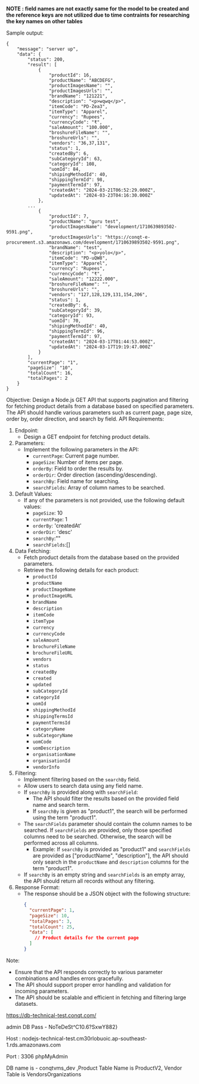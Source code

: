 **NOTE : field names are not exactly same for the model to be created and the reference keys are not utilized due to time contraints for researching the key names on other tables**

Sample output: 
```
{
    "message": "server up",
    "data": {
        "status": 200,
        "result": [
            {
                "productId": 16,
                "productName": "ABCDEFG",
                "productImagesName": "",
                "productImagesUrls": "",
                "brandName": "121221",
                "description": "<p>wqwq</p>",
                "itemCode": "PD-Zea3",
                "itemType": "Apparel",
                "currency": "Rupees",
                "currencyCode": "₹",
                "saleAmount": "100.000",
                "broshureFileName": "",
                "broshureUrls": "",
                "vendors": "36,37,131",
                "status": 1,
                "createdBy": 6,
                "subCategoryId": 63,
                "categoryId": 108,
                "uomId": 84,
                "shipingMethodId": 40,
                "shippingTermId": 98,
                "paymentTermId": 97,
                "createdAt": "2024-03-21T06:52:29.000Z",
                "updatedAt": "2024-03-23T04:16:30.000Z"
            },
        ...
            {
                "productId": 7,
                "productName": "guru test",
                "productImagesName": "development/1710639893502-9591.png",
                "productImagesUrls": "https://conqt-e-procurement.s3.amazonaws.com/development/1710639893502-9591.png",
                "brandName": "test",
                "description": "<p>yolo</p>",
                "itemCode": "PD-uQW8",
                "itemType": "Apparel",
                "currency": "Rupees",
                "currencyCode": "₹",
                "saleAmount": "12222.000",
                "broshureFileName": "",
                "broshureUrls": "",
                "vendors": "127,128,129,131,154,206",
                "status": 1,
                "createdBy": 6,
                "subCategoryId": 39,
                "categoryId": 93,
                "uomId": 70,
                "shipingMethodId": 40,
                "shippingTermId": 96,
                "paymentTermId": 97,
                "createdAt": "2024-03-17T01:44:53.000Z",
                "updatedAt": "2024-03-17T19:19:47.000Z"
            }
        ],
        "currentPage": "1",
        "pageSize": "10",
        "totalCount": 16,
        "totalPages": 2
    }
}
```
Objective:
Design a Node.js GET API that supports pagination and filtering for fetching product details from a database based on specified parameters. The API should handle various parameters such as current page, page size, order by, order direction, and search by field.
API Requirements:
1. Endpoint:
   - Design a GET endpoint for fetching product details.
2. Parameters:
   - Implement the following parameters in the API:
     - `currentPage`: Current page number.
     - `pageSize`: Number of items per page.
     - `orderBy`: Field to order the results by.
     - `orderDir`: Order direction (ascending/descending).
     - `searchBy`: Field name for searching.
     - `searchFields`: Array of column names to be searched.
3. Default Values:
   - If any of the parameters is not provided, use the following default values:
     - `pageSize`: 10
     - `currentPage`: 1
     - `orderBy`: 'createdAt'
     - `orderDir`: 'desc'
     - `searchBy`:""
     - `searchFields`:[]
4. Data Fetching:
   - Fetch product details from the database based on the provided parameters.
   - Retrieve the following details for each product:
     - `productId`
     - `productName`
     - `productImageName`
     - `productImageURL`
     - `brandName`
     - `description`
     - `itemCode`
     - `itemType`
     - `currency`
     - `currencyCode`
     - `saleAmount`
     - `brochureFileName`
     - `brochureFileURL`
     - `vendors`
     - `status`
     - `createdBy`
     - `created`
     - `updated`
     - `subCategoryId`
     - `categoryId`
     - `uomId`
     - `shippingMethodId`
     - `shippingTermsId`
     - `paymentTermsId`
     - `categoryName`
     - `subCategoryName`
     - `uomCode`
     - `uomDescription`
     - `organisationName`
     - `organisationId`
     - `vendorInfo`
5. Filtering:
   - Implement filtering based on the `searchBy` field.
   - Allow users to search data using any field name.
   - If `searchBy` is provided along with `searchField`:
     - The API should filter the results based on the provided field name and search term.
     - If `searchBy` is given as "product1", the search will be performed using the term "product1".
   - The `searchFields` parameter should contain the column names to be searched. If `searchFields` are provided, only those specified columns need to be searched. Otherwise, the search will be performed across all columns.
     - Example: If `searchBy` is provided as "product1" and `searchFields` are provided as ["productName", "description"], the API should only search in the `productName` and `description` columns for the term "product1".
   - If `searchBy` is an empty string and `searchFields` is an empty array, the API should return all records without any filtering.
6. Response Format:
   - The response should be a JSON object with the following structure:
     ```json
     {
       "currentPage": 1,
       "pageSize": 10,
       "totalPages": 3,
       "totalCount": 25,
       "data": [
         // Product details for the current page
       ]
     }
     ```
Note:
- Ensure that the API responds correctly to various parameter combinations and handles errors gracefully.
- The API should support proper error handling and validation for incoming parameters.
- The API should be scalable and efficient in fetching and filtering large datasets.
 
 
 
 
https://db-technical-test.conqt.com/
 
admin 
DB Pass - NoTeDeSt^C10.6?SxwY882}
 
Host : nodejs-technical-test.cm30rlobuoic.ap-southeast-1.rds.amazonaws.com

Port : 3306
phpMyAdmin
 
DB name is - conqtvms_dev ,Product Table Name is  ProductV2, Vendor Table is VendorsOrganizations
